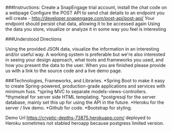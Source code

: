 
###Instructions:
Create a SnapEngage trial account, install the chat code on a webpage
Configure the POST API to send chat details to an endpoint you will create - http://developer.snapengage.com/post-api/post-api/
Your endpoint should persist chat data, allowing it to be accessed again
Using the data you store, visualize or analyze it in some way you feel is interesting

###Understood Directions

Using the provided JSON data, visualize the information in an interesting and/or useful way. A working system is preferable but we're also interested in seeing your design approach, what tools and frameworks you used, and how you present the data to the user. When you are finished please provide us with a link to the source code and a live demo page.


###Technologies, Frameworks, and Libraries.
*Spring Boot  to make it easy to create Spring-powered, production-grade applications and services with minimum fuss.
*spring MVC to separate models-views-controllers.
*thymeleaf for server side HTML templating.
*postgresql for the server database, mainly set this up for using the API in the future.
*Heroku for the server / live demo.
*Github for code.
*Bootstrap for styling.

Demo Url
https://cryptic-depths-73875.herokuapp.com/ deployed to Heroku
sometimes not stabled heroapp because postgress limited version.
